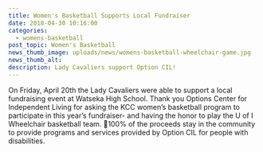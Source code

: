 ```yaml
---
title: Women's Basketball Supports Local Fundraiser
date: 2018-04-30 10:16:00
categories:
  - womens-basketball
post_topic: Women's Basketball
news_thumb_image: uploads/news/womens-basketball-wheelchair-game.jpg
news_thumb_alt:
description: Lady Cavaliers support Option CIL!
---
```


On Friday, April 20th the Lady Cavaliers were able to support a local fundraising event at Watseka High School. Thank you Options Center for Independent Living for asking the KCC women’s basketball program to participate in this year’s fundraiser- and having the honor to play the U of I Wheelchair basketball team. 🏀100% of the proceeds stay in the community to provide programs and services provided by Option CIL for people with disabilities.
